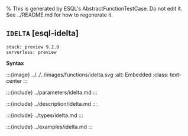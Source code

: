 % This is generated by ESQL's AbstractFunctionTestCase. Do not edit it. See ../README.md for how to regenerate it.

## `IDELTA` [esql-idelta]
```{applies_to}
stack: preview 9.2.0
serverless: preview
```

**Syntax**

:::{image} ../../../images/functions/idelta.svg
:alt: Embedded
:class: text-center
:::


:::{include} ../parameters/idelta.md
:::

:::{include} ../description/idelta.md
:::

:::{include} ../types/idelta.md
:::

:::{include} ../examples/idelta.md
:::
